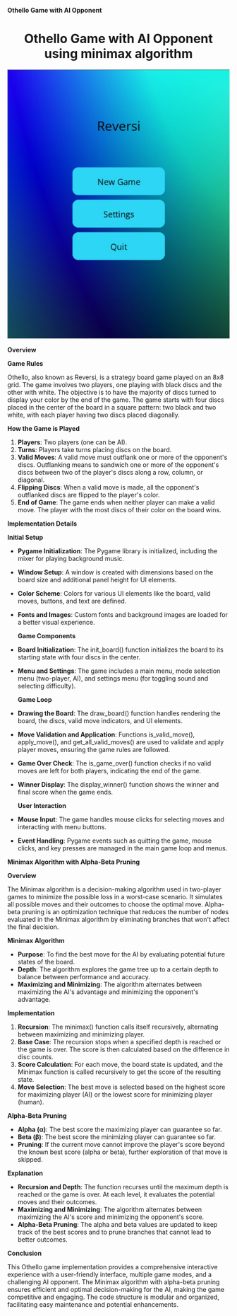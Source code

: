 **Othello Game with AI Opponent**

<div align="center">
  <h1><strong>Othello Game with AI Opponent using minimax algorithm</strong></h1>
</div>

![Screenshot (142)](./screenshot.jpg)


**Overview**

**Game Rules**

Othello, also known as Reversi, is a strategy board game played on an 8x8 grid. The game involves two players, one playing with black discs and the other with white. The objective is to have the majority of discs turned to display your color by the end of the game. The game starts with four discs placed in the center of the board in a square pattern: two black and two white, with each player having two discs placed diagonally.

**How the Game is Played**

1.  **Players**: Two players (one can be AI).
2.  **Turns**: Players take turns placing discs on the board.
3.  **Valid Moves**: A valid move must outflank one or more of the opponent's discs. Outflanking means to sandwich one or more of the opponent's discs between two of the player's discs along a row, column, or diagonal.
4.  **Flipping Discs**: When a valid move is made, all the opponent's outflanked discs are flipped to the player's color.
5.  **End of Game**: The game ends when neither player can make a valid move. The player with the most discs of their color on the board wins.

**Implementation Details**

**Initial Setup**

-   **Pygame Initialization**: The Pygame library is initialized, including the mixer for playing background music.
-   **Window Setup**: A window is created with dimensions based on the board size and additional panel height for UI elements.
-   **Color Scheme**: Colors for various UI elements like the board, valid moves, buttons, and text are defined.
-   **Fonts and Images**: Custom fonts and background images are loaded for a better visual experience.

    **Game Components**

-   **Board Initialization**: The init_board() function initializes the board to its starting state with four discs in the center.
-   **Menu and Settings**: The game includes a main menu, mode selection menu (two-player, AI), and settings menu (for toggling sound and selecting difficulty).

    **Game Loop**

-   **Drawing the Board**: The draw_board() function handles rendering the board, the discs, valid move indicators, and UI elements.
-   **Move Validation and Application**: Functions is_valid_move(), apply_move(), and get_all_valid_moves() are used to validate and apply player moves, ensuring the game rules are followed.
-   **Game Over Check**: The is_game_over() function checks if no valid moves are left for both players, indicating the end of the game.
-   **Winner Display**: The display_winner() function shows the winner and final score when the game ends.

    **User Interaction**

-   **Mouse Input**: The game handles mouse clicks for selecting moves and interacting with menu buttons.
-   **Event Handling**: Pygame events such as quitting the game, mouse clicks, and key presses are managed in the main game loop and menus.

**Minimax Algorithm with Alpha-Beta Pruning**

**Overview**

The Minimax algorithm is a decision-making algorithm used in two-player games to minimize the possible loss in a worst-case scenario. It simulates all possible moves and their outcomes to choose the optimal move. Alpha-beta pruning is an optimization technique that reduces the number of nodes evaluated in the Minimax algorithm by eliminating branches that won't affect the final decision.

**Minimax Algorithm**

-   **Purpose**: To find the best move for the AI by evaluating potential future states of the board.
-   **Depth**: The algorithm explores the game tree up to a certain depth to balance between performance and accuracy.
-   **Maximizing and Minimizing**: The algorithm alternates between maximizing the AI's advantage and minimizing the opponent's advantage.

**Implementation**

1.  **Recursion**: The minimax() function calls itself recursively, alternating between maximizing and minimizing player.
2.  **Base Case**: The recursion stops when a specified depth is reached or the game is over. The score is then calculated based on the difference in disc counts.
3.  **Score Calculation**: For each move, the board state is updated, and the Minimax function is called recursively to get the score of the resulting state.
4.  **Move Selection**: The best move is selected based on the highest score for maximizing player (AI) or the lowest score for minimizing player (human).

**Alpha-Beta Pruning**

-   **Alpha (α)**: The best score the maximizing player can guarantee so far.
-   **Beta (β)**: The best score the minimizing player can guarantee so far.
-   **Pruning**: If the current move cannot improve the player's score beyond the known best score (alpha or beta), further exploration of that move is skipped.

**Explanation**

-   **Recursion and Depth**: The function recurses until the maximum depth is reached or the game is over. At each level, it evaluates the potential moves and their outcomes.
-   **Maximizing and Minimizing**: The algorithm alternates between maximizing the AI's score and minimizing the opponent's score.
-   **Alpha-Beta Pruning**: The alpha and beta values are updated to keep track of the best scores and to prune branches that cannot lead to better outcomes.

**Conclusion**

This Othello game implementation provides a comprehensive interactive experience with a user-friendly interface, multiple game modes, and a challenging AI opponent. The Minimax algorithm with alpha-beta pruning ensures efficient and optimal decision-making for the AI, making the game competitive and engaging. The code structure is modular and organized, facilitating easy maintenance and potential enhancements.
